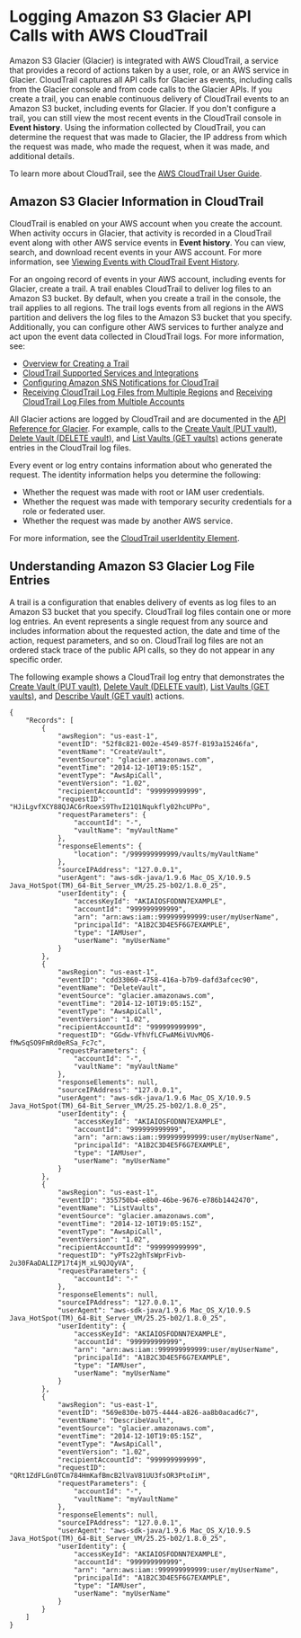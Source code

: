 # Logging Amazon S3 Glacier API Calls with AWS CloudTrail<a name="audit-logging"></a>

Amazon S3 Glacier \(Glacier\) is integrated with AWS CloudTrail, a service that provides a record of actions taken by a user, role, or an AWS service in Glacier\. CloudTrail captures all API calls for Glacier as events, including calls from the Glacier console and from code calls to the Glacier APIs\. If you create a trail, you can enable continuous delivery of CloudTrail events to an Amazon S3 bucket, including events for Glacier\. If you don't configure a trail, you can still view the most recent events in the CloudTrail console in **Event history**\. Using the information collected by CloudTrail, you can determine the request that was made to Glacier, the IP address from which the request was made, who made the request, when it was made, and additional details\. 

To learn more about CloudTrail, see the [AWS CloudTrail User Guide](https://docs.aws.amazon.com/awscloudtrail/latest/userguide/)\.

## Amazon S3 Glacier Information in CloudTrail<a name="service-name-info-in-cloudtrail"></a>

CloudTrail is enabled on your AWS account when you create the account\. When activity occurs in Glacier, that activity is recorded in a CloudTrail event along with other AWS service events in **Event history**\. You can view, search, and download recent events in your AWS account\. For more information, see [Viewing Events with CloudTrail Event History](https://docs.aws.amazon.com/awscloudtrail/latest/userguide/view-cloudtrail-events.html)\. 

For an ongoing record of events in your AWS account, including events for Glacier, create a trail\. A trail enables CloudTrail to deliver log files to an Amazon S3 bucket\. By default, when you create a trail in the console, the trail applies to all regions\. The trail logs events from all regions in the AWS partition and delivers the log files to the Amazon S3 bucket that you specify\. Additionally, you can configure other AWS services to further analyze and act upon the event data collected in CloudTrail logs\. For more information, see: 
+ [Overview for Creating a Trail](https://docs.aws.amazon.com/awscloudtrail/latest/userguide/cloudtrail-create-and-update-a-trail.html)
+ [CloudTrail Supported Services and Integrations](https://docs.aws.amazon.com/awscloudtrail/latest/userguide/cloudtrail-aws-service-specific-topics.html#cloudtrail-aws-service-specific-topics-integrations)
+ [Configuring Amazon SNS Notifications for CloudTrail](https://docs.aws.amazon.com/awscloudtrail/latest/userguide/getting_notifications_top_level.html)
+ [Receiving CloudTrail Log Files from Multiple Regions](https://docs.aws.amazon.com/awscloudtrail/latest/userguide/receive-cloudtrail-log-files-from-multiple-regions.html) and [Receiving CloudTrail Log Files from Multiple Accounts](https://docs.aws.amazon.com/awscloudtrail/latest/userguide/cloudtrail-receive-logs-from-multiple-accounts.html)

All Glacier actions are logged by CloudTrail and are documented in the [API Reference for Glacier](amazon-glacier-api.md)\. For example, calls to the [Create Vault \(PUT vault\)](api-vault-put.md), [Delete Vault \(DELETE vault\)](api-vault-delete.md), and [List Vaults \(GET vaults\)](api-vaults-get.md) actions generate entries in the CloudTrail log files\. 

Every event or log entry contains information about who generated the request\. The identity information helps you determine the following: 
+ Whether the request was made with root or IAM user credentials\.
+ Whether the request was made with temporary security credentials for a role or federated user\.
+ Whether the request was made by another AWS service\.

For more information, see the [CloudTrail userIdentity Element](https://docs.aws.amazon.com/awscloudtrail/latest/userguide/cloudtrail-event-reference-user-identity.html)\.

## Understanding Amazon S3 Glacier Log File Entries<a name="understanding-service-name-entries"></a>

A trail is a configuration that enables delivery of events as log files to an Amazon S3 bucket that you specify\. CloudTrail log files contain one or more log entries\. An event represents a single request from any source and includes information about the requested action, the date and time of the action, request parameters, and so on\. CloudTrail log files are not an ordered stack trace of the public API calls, so they do not appear in any specific order\. 

The following example shows a CloudTrail log entry that demonstrates the [Create Vault \(PUT vault\)](api-vault-put.md), [Delete Vault \(DELETE vault\)](api-vault-delete.md), [List Vaults \(GET vaults\)](api-vaults-get.md), and [Describe Vault \(GET vault\)](api-vault-get.md) actions\.

```
{
    "Records": [
        {
            "awsRegion": "us-east-1",
            "eventID": "52f8c821-002e-4549-857f-8193a15246fa",
            "eventName": "CreateVault",
            "eventSource": "glacier.amazonaws.com",
            "eventTime": "2014-12-10T19:05:15Z",
            "eventType": "AwsApiCall",
            "eventVersion": "1.02",
            "recipientAccountId": "999999999999",
            "requestID": "HJiLgvfXCY88QJAC6rRoexS9ThvI21Q1Nqukfly02hcUPPo",
            "requestParameters": {
                "accountId": "-",
                "vaultName": "myVaultName"
            },
            "responseElements": {
                "location": "/999999999999/vaults/myVaultName"
            },
            "sourceIPAddress": "127.0.0.1",
            "userAgent": "aws-sdk-java/1.9.6 Mac_OS_X/10.9.5 Java_HotSpot(TM)_64-Bit_Server_VM/25.25-b02/1.8.0_25",
            "userIdentity": {
                "accessKeyId": "AKIAIOSFODNN7EXAMPLE",
                "accountId": "999999999999",
                "arn": "arn:aws:iam::999999999999:user/myUserName",
                "principalId": "A1B2C3D4E5F6G7EXAMPLE",
                "type": "IAMUser",
                "userName": "myUserName"
            }
        },
        {
            "awsRegion": "us-east-1",
            "eventID": "cdd33060-4758-416a-b7b9-dafd3afcec90",
            "eventName": "DeleteVault",
            "eventSource": "glacier.amazonaws.com",
            "eventTime": "2014-12-10T19:05:15Z",
            "eventType": "AwsApiCall",
            "eventVersion": "1.02",
            "recipientAccountId": "999999999999",
            "requestID": "GGdw-VfhVfLCFwAM6iVUvMQ6-fMwSqSO9FmRd0eRSa_Fc7c",
            "requestParameters": {
                "accountId": "-",
                "vaultName": "myVaultName"
            },
            "responseElements": null,
            "sourceIPAddress": "127.0.0.1",
            "userAgent": "aws-sdk-java/1.9.6 Mac_OS_X/10.9.5 Java_HotSpot(TM)_64-Bit_Server_VM/25.25-b02/1.8.0_25",
            "userIdentity": {
                "accessKeyId": "AKIAIOSFODNN7EXAMPLE",
                "accountId": "999999999999",
                "arn": "arn:aws:iam::999999999999:user/myUserName",
                "principalId": "A1B2C3D4E5F6G7EXAMPLE",
                "type": "IAMUser",
                "userName": "myUserName"
            }
        },
        {
            "awsRegion": "us-east-1",
            "eventID": "355750b4-e8b0-46be-9676-e786b1442470",
            "eventName": "ListVaults",
            "eventSource": "glacier.amazonaws.com",
            "eventTime": "2014-12-10T19:05:15Z",
            "eventType": "AwsApiCall",
            "eventVersion": "1.02",
            "recipientAccountId": "999999999999",
            "requestID": "yPTs22ghTsWprFivb-2u30FAaDALIZP17t4jM_xL9QJQyVA",
            "requestParameters": {
                "accountId": "-"
            },
            "responseElements": null,
            "sourceIPAddress": "127.0.0.1",
            "userAgent": "aws-sdk-java/1.9.6 Mac_OS_X/10.9.5 Java_HotSpot(TM)_64-Bit_Server_VM/25.25-b02/1.8.0_25",
            "userIdentity": {
                "accessKeyId": "AKIAIOSFODNN7EXAMPLE",
                "accountId": "999999999999",
                "arn": "arn:aws:iam::999999999999:user/myUserName",
                "principalId": "A1B2C3D4E5F6G7EXAMPLE",
                "type": "IAMUser",
                "userName": "myUserName"
            }
        },
        {
            "awsRegion": "us-east-1",
            "eventID": "569e830e-b075-4444-a826-aa8b0acad6c7",
            "eventName": "DescribeVault",
            "eventSource": "glacier.amazonaws.com",
            "eventTime": "2014-12-10T19:05:15Z",
            "eventType": "AwsApiCall",
            "eventVersion": "1.02",
            "recipientAccountId": "999999999999",
            "requestID": "QRt1ZdFLGn0TCm784HmKafBmcB2lVaV81UU3fsOR3PtoIiM",
            "requestParameters": {
                "accountId": "-",
                "vaultName": "myVaultName"
            },
            "responseElements": null,
            "sourceIPAddress": "127.0.0.1",
            "userAgent": "aws-sdk-java/1.9.6 Mac_OS_X/10.9.5 Java_HotSpot(TM)_64-Bit_Server_VM/25.25-b02/1.8.0_25",
            "userIdentity": {
                "accessKeyId": "AKIAIOSFODNN7EXAMPLE",
                "accountId": "999999999999",
                "arn": "arn:aws:iam::999999999999:user/myUserName",
                "principalId": "A1B2C3D4E5F6G7EXAMPLE",
                "type": "IAMUser",
                "userName": "myUserName"
            }
        }
    ]
}
```